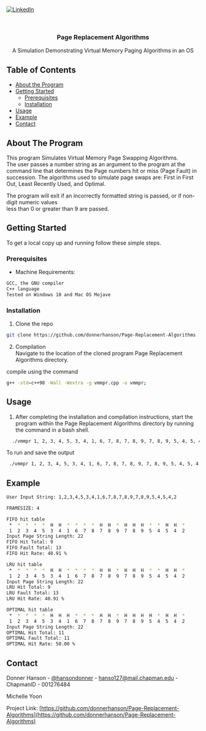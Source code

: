 
 <!--
 *** To avoid retyping too much info. Do a search and replace for the following:
 *** donnerhanson, Page Replacement Algorithms
, donnerhanson, hanso127@mail.chapman.edu
 -->





 <!-- PROJECT SHIELDS -->
 <!--
 *** I'm using markdown "reference style" links for readability.
 *** Reference links are enclosed in brackets [ ] instead of parentheses ( ).
 *** See the bottom of this document for the declaration of the reference variables
 *** for contributors-url, forks-url, etc. This is an optional, concise syntax you may use.
 *** https://www.markdownguide.org/basic-syntax/#reference-style-links
 -->

 [![LinkedIn][linkedin-shield]][linkedin-url]



 <!-- PROJECT LOGO -->
 <br />

   <h3 align="center">Page Replacement Algorithms</h3>

   <p align="center">
    A Simulation Demonstrating Virtual Memory Paging Algorithms in an OS
     <br />
   </p>
 </p>



 <!-- TABLE OF CONTENTS -->
 ## Table of Contents

 * [About the Program](#about-the-program)
 * [Getting Started](#getting-started)
   * [Prerequisites](#prerequisites)
   * [Installation](#installation)
 * [Usage](#usage)
 * [Example](#example)
 * [Contact](#contact)



 <!-- ABOUT THE PROGRAM -->
 ## About The Program

 This program Simulates Virtual Memory Page Swapping Algorithms.  
 The user passes a number string as an argument to the program at the command line that determines the Page numbers hit or miss (Page Fault) in succession.
 The algorithms used to simulate page swaps are: First in First Out, Least Recently Used, and Optimal.  

The program will exit if an incorrectly formatted string is passed, or if non-digit numeric values  
less than 0 or greater than 9 are passed.

 <!-- GETTING STARTED -->
 ## Getting Started

 To get a local copy up and running follow these simple steps.  

 ### Prerequisites  
 * Machine Requirements:   
 ```sh  
 GCC, the GNU compiler  
 C++ language  
 Tested on Windows 10 and Mac OS Mojave  
 ```  

 ### Installation  

 1. Clone the repo  
 ```sh  
 git clone https://github.com/donnerhanson/Page-Replacement-Algorithms  
 ```  
 2. Compilation  
 Navigate to the location of the cloned program Page Replacement Algorithms
 directory.  

compile using the command  

 ```sh   
 g++ -std=c++98 -Wall -Wextra -g vmmpr.cpp -o vmmpr;  
 ```

 <!-- USAGE EXAMPLES -->
 ## Usage

 1. After completing the installation and compilation instructions, start the program within the Page Replacement Algorithms directory by running the command in a bash shell.   

 ```sh  
   ./vmmpr 1, 2, 3, 4, 5, 3, 4, 1, 6, 7, 8, 7, 8, 9, 7, 8, 9, 5, 4, 5, 4, 2  
 ```  

To run and save the output  

 ```sh  
  ./vmmpr 1, 2, 3, 4, 5, 3, 4, 1, 6, 7, 8, 7, 8, 9, 7, 8, 9, 5, 4, 5, 4, 2 > output.txt  
 ```  

 ## Example  

 <!--1. Example: [text to display](pdf or filename here)  -->

```sh  
User Input String: 1,2,3,4,5,3,4,1,6,7,8,7,8,9,7,8,9,5,4,5,4,2  

FRAMESIZE: 4  

FIFO hit table  
 *  *  *  *  *  H  H  *  *  *  *  H  H  *  H  H  H  *  *  H  H  *  
 1  2  3  4  5  3  4  1  6  7  8  7  8  9  7  8  9  5  4  5  4  2  
Input Page String Length: 22  
FIFO Hit Total: 9  
FIFO Fault Total: 13  
FIFO Hit Rate: 40.91 %  

LRU hit table  
 *  *  *  *  *  H  H  *  *  *  *  H  H  *  H  H  H  *  *  H  H  *  
 1  2  3  4  5  3  4  1  6  7  8  7  8  9  7  8  9  5  4  5  4  2  
Input Page String Length: 22  
LRU Hit Total: 9  
LRU Fault Total: 13  
LRU Hit Rate: 40.91 %  

OPTIMAL hit table
 *  *  *  *  *  H  H  H  *  *  *  H  H  *  H  H  H  H  *  H  H  *  
 1  2  3  4  5  3  4  1  6  7  8  7  8  9  7  8  9  5  4  5  4  2  
Input Page String Length: 22  
OPTIMAL Hit Total: 11  
OPTIMAL Fault Total: 11  
OPTIMAL Hit Rate: 50.00 %  

```



 <!-- CONTACT -->
 ## Contact

 Donner Hanson - [@hansondonner](https://twitter.com/hansondonner) - hanso127@mail.chapman.edu - ChapmanID - 001276484  

Michelle Yoon  

 Project Link: [https://github.com/donnerhanson/Page-Replacement-Algorithms](https://github.com/donnerhanson/Page-Replacement-Algorithms)  

 <!-- MARKDOWN LINKS & IMAGES -->
 <!-- https://www.markdownguide.org/basic-syntax/#reference-style-links -->

 [linkedin-shield]: https://img.shields.io/badge/-LinkedIn-black.svg?style=flat-square&logo=linkedin&colorB=555  
 [linkedin-url]: https://linkedin.com/in/donner-hanson  
